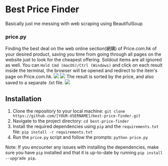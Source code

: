 # Best Price Finder
 
Basically just me messing with web scraping using BeautifulSoup
### price.py
Finding the best deal on the web online section(網購) of Price.com.hk of your desired product, saving you time from going through all pages on the website just to look for the cheapest offering. Soldout items are all ignored as well. You can `Hold Cmd (macOS)/Ctrl (Windows)` and click on each result inside the terminal, the browser will be opened and redirect to the item's page on Price.com.hk.
![](https://i.imgur.com/2y7bOy8.png)
![](https://i.imgur.com/kRAbyCp.gif)
The result is sorted by the price, and also saved to a separate .txt file.
![](https://i.imgur.com/m4VT6PV.png)
## Installation
1. Clone the repository to your local machine:
`git clone https://github.com/[YOUR-USERNAME]/best-price-finder.git`
2. Navigate to the project directory:
`cd best-price-finder`
3. Install the required dependencies using `pip` and the `requirements.txt` file:
`pip install -r requirements.txt`
4. Run the `price.py` script and follow the prompts:
`python price.py`

Note: If you encounter any issues with installing the dependencies, make sure you have `pip` installed and that it is up-to-date by running `pip install --upgrade pip`.
